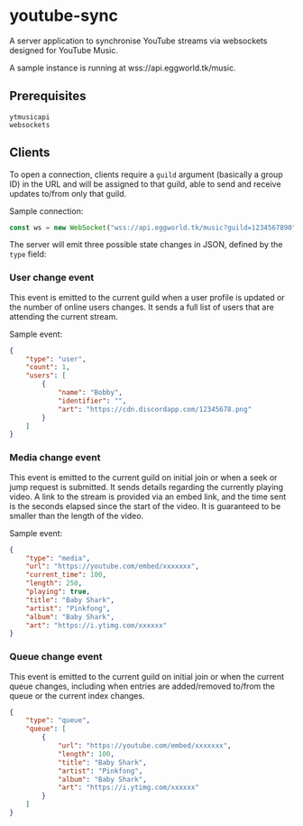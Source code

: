 # youtube-sync
A server application to synchronise YouTube streams via websockets designed for YouTube Music.

A sample instance is running at wss://api.eggworld.tk/music.

## Prerequisites

```
ytmusicapi
websockets
```

## Clients

To open a connection, clients require a `guild` argument (basically a group ID) in the URL and will be assigned to that guild, able to send and receive updates to/from only that guild.

Sample connection:
```js
const ws = new WebSocket("wss://api.eggworld.tk/music?guild=1234567890")
```

The server will emit three possible state changes in JSON, defined by the `type` field:

### User change event

This event is emitted to the current guild when a user profile is updated or the number of online users changes. It sends a full list of users that are attending the current stream.

Sample event:

```json
{
    "type": "user",
    "count": 1,
    "users": [
        {
            "name": "Bobby",
            "identifier": "",
            "art": "https://cdn.discordapp.com/12345678.png"
        }
    ]
}
```

### Media change event

This event is emitted to the current guild on initial join or when a seek or jump request is submitted. It sends details regarding the currently playing video. A link to the stream is provided via an embed link, and the time sent is the seconds elapsed since the start of the video. It is guaranteed to be smaller than the length of the video.

Sample event:

```json
{
    "type": "media",
    "url": "https://youtube.com/embed/xxxxxxx",
    "current_time": 100,
    "length": 250,
    "playing": true,
    "title": "Baby Shark",
    "artist": "Pinkfong",
    "album": "Baby Shark",
    "art": "https://i.ytimg.com/xxxxxx"
}
```

### Queue change event

This event is emitted to the current guild on initial join or when the current queue changes, including when entries are added/removed to/from the queue or the current index changes.

```json
{
    "type": "queue",
    "queue": [
        {
            "url": "https://youtube.com/embed/xxxxxxx",
            "length": 100,
            "title": "Baby Shark",
            "artist": "Pinkfong",
            "album": "Baby Shark",
            "art": "https://i.ytimg.com/xxxxxx"
        }
    ]
}
```